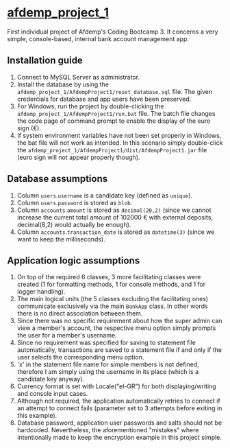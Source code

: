 # [afdemp_project_1](https://github.com/padoura/afdemp_project_1)
First individual project of Afdemp's Coding Bootcamp 3. It concerns a very simple, console-based, internal bank account management app.

## Installation guide ##
1) Connect to MySQL Server as administrator. 
2) Install the database by using the `afdemp_project_1/AfdempProject1/reset_database.sql` file. The given credentials for database and app users have been preserved.
3) For Windows, run the project by double-clicking the `afdemp_project_1/AfdempProject1/run.bat` file. The batch file changes the code page of command prompt to enable the display of the euro sign (€). 
4) If system environment variables have not been set properly in Windows, the bat file will not work as intended. In this scenario simply double-click the `afdemp_project_1/AfdempProject1/dist/AfdempProject1.jar` file (euro sign will not appear properly though).


## Database assumptions ##
1) Column `users`.`username` is a candidate key (defined as `unique`).
2) Column `users`.`password` is stored as `blob`.
3) Column `accounts`.`amount` is stored as `decimal(20,2)` (since we cannot increase the current total amount of 102000 € with external deposits, decimal(8,2) would actually be enough).
4) Column `accounts`.`transaction_date` is stored as `datetime(3)` (since we want to keep the milliseconds).

## Application logic assumptions ##
1) On top of the required 6 classes, 3 more facilitating classes were created (1 for formatting methods, 1 for console methods, and 1 for logger handling).
2) The main logical units (the 5 classes excluding the facilitating ones) communicate exclusively via the main `BankApp` class. In other words there is no direct association between them.
3) Since there was no specific requirement about how the super admin can view a member's account, the respective menu option simply prompts the user for a member's username.
4) Since no requirement was specified for saving to statement file automatically, transactions are saved to a statement file if and only if the user selects the corresponding menu option.
5) 'x' in the statement file name for simple members is not defined, therefore I am simply using the username in its place (which is a candidate key anyway).
6) Currency format is set with Locale("el-GR") for both displaying/writing and console input cases.
7) Although not required, the application automatically retries to connect if an attempt to connect fails (parameter set to 3 attempts before exiting in this example).
8) Database password, application user passwords and salts should not be hardcoded. Nevertheless, the aforementioned "mistakes" where intentionally made to keep the encryption example in this project simple.

